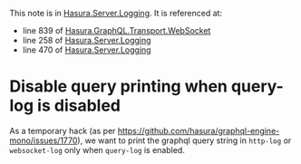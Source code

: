 This note is in [Hasura.Server.Logging](https://github.com/hasura/graphql-engine/blob/master/server/src-lib/Hasura/Server/Logging.hs#L265).
It is referenced at:
  - line 839 of [Hasura.GraphQL.Transport.WebSocket](https://github.com/hasura/graphql-engine/blob/master/server/src-lib/Hasura/GraphQL/Transport/WebSocket.hs#L839)
  - line 258 of [Hasura.Server.Logging](https://github.com/hasura/graphql-engine/blob/master/server/src-lib/Hasura/Server/Logging.hs#L258)
  - line 470 of [Hasura.Server.Logging](https://github.com/hasura/graphql-engine/blob/master/server/src-lib/Hasura/Server/Logging.hs#L470)

# Disable query printing when query-log is disabled

As a temporary hack (as per https://github.com/hasura/graphql-engine-mono/issues/1770),
we want to print the graphql query string in `http-log` or `websocket-log` only
when `query-log` is enabled.

